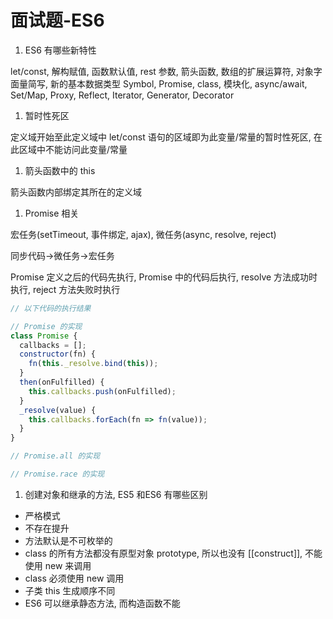 # 面试题-ES6

1. ES6 有哪些新特性

let/const, 解构赋值, 函数默认值, rest 参数, 箭头函数, 数组的扩展运算符, 对象字面量简写, 新的基本数据类型 Symbol, Promise,  class, 模块化, async/await, Set/Map, Proxy, Reflect, Iterator, Generator, Decorator

1. 暂时性死区

定义域开始至此定义域中 let/const 语句的区域即为此变量/常量的暂时性死区, 在此区域中不能访问此变量/常量

1. 箭头函数中的 this

箭头函数内部绑定其所在的定义域

1. Promise 相关

宏任务(setTimeout, 事件绑定, ajax), 微任务(async, resolve, reject)

同步代码->微任务->宏任务

Promise 定义之后的代码先执行, Promise 中的代码后执行, resolve 方法成功时执行, reject 方法失败时执行

```javascript
// 以下代码的执行结果

// Promise 的实现
class Promise {
  callbacks = [];
  constructor(fn) {
    fn(this._resolve.bind(this));
  }
  then(onFulfilled) {
    this.callbacks.push(onFulfilled);
  }
  _resolve(value) {
    this.callbacks.forEach(fn => fn(value));
  }
}

// Promise.all 的实现

// Promise.race 的实现

```

1. 创建对象和继承的方法, ES5 和ES6 有哪些区别

- 严格模式
- 不存在提升
- 方法默认是不可枚举的
- class 的所有方法都没有原型对象 prototype, 所以也没有 [[construct]], 不能使用 new 来调用
- class 必须使用 new 调用
- 子类 this 生成顺序不同
- ES6 可以继承静态方法, 而构造函数不能
